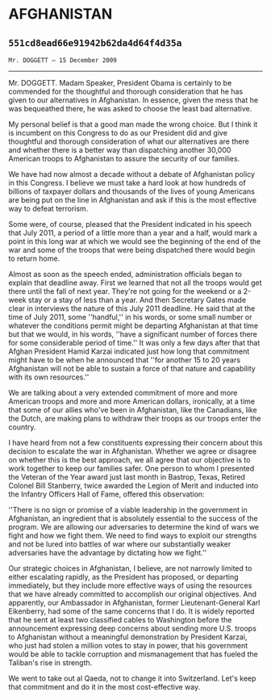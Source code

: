 # AFGHANISTAN
## `551cd8ead66e91942b62da4d64f4d35a`
`Mr. DOGGETT — 15 December 2009`

---


Mr. DOGGETT. Madam Speaker, President Obama is certainly to be 
commended for the thoughtful and thorough consideration that he has 
given to our alternatives in Afghanistan. In essence, given the mess 
that he was bequeathed there, he was asked to choose the least bad 
alternative.

My personal belief is that a good man made the wrong choice. But I 
think it is incumbent on this Congress to do as our President did and 
give thoughtful and thorough consideration of what our alternatives are 
there and whether there is a better way than dispatching another 30,000 
American troops to Afghanistan to assure the security of our families.

We have had now almost a decade without a debate of Afghanistan 
policy in this Congress. I believe we must take a hard look at how 
hundreds of billions of taxpayer dollars and thousands of the lives of 
young Americans are being put on the line in Afghanistan and ask if 
this is the most effective way to defeat terrorism.

Some were, of course, pleased that the President indicated in his 
speech that July 2011, a period of a little more than a year and a 
half, would mark a point in this long war at which we would see the 
beginning of the end of the war and some of the troops that were being 
dispatched there would begin to return home.

Almost as soon as the speech ended, administration officials began to 
explain that deadline away. First we learned that not all the troops 
would get there until the fall of next year. They're not going for the 
weekend or a 2-week stay or a stay of less than a year. And then 
Secretary Gates made clear in interviews the nature of this July 2011 
deadline. He said that at the time of July 2011, some ''handful,'' in 
his words, or some small number or whatever the conditions permit might 
be departing Afghanistan at that time but that we would, in his words, 
''have a significant number of forces there for some considerable 
period of time.'' It was only a few days after that that Afghan 
President Hamid Karzai indicated just how long that commitment might 
have to be when he announced that ''for another 15 to 20 years 
Afghanistan will not be able to sustain a force of that nature and 
capability with its own resources.''

We are talking about a very extended commitment of more and more 
American troops and more and more American dollars, ironically, at a 
time that some of our allies who've been in Afghanistan, like the 
Canadians, like the Dutch, are making plans to withdraw their troops as 
our troops enter the country.

I have heard from not a few constituents expressing their concern 
about this decision to escalate the war in Afghanistan. Whether we 
agree or disagree on whether this is the best approach, we all agree 
that our objective is to work together to keep our families safer. One 
person to whom I presented the Veteran of the Year award just last 
month in Bastrop, Texas, Retired Colonel Bill Stanberry, twice awarded 
the Legion of Merit and inducted into the Infantry Officers Hall of 
Fame, offered this observation:

''There is no sign or promise of a viable leadership in the 
government in Afghanistan, an ingredient that is absolutely essential 
to the success of the program. We are allowing our adversaries to 
determine the kind of wars we fight and how we fight them. We need to 
find ways to exploit our strengths and not be lured into battles of war 
where our substantially weaker adversaries have the advantage by 
dictating how we fight.''

Our strategic choices in Afghanistan, I believe, are not narrowly 
limited to either escalating rapidly, as the President has proposed, or 
departing immediately, but they include more effective ways of using 
the resources that we have already committed to accomplish our original 
objectives. And apparently, our Ambassador in Afghanistan, former 
Lieutenant-General Karl Eikenberry, had some of the same concerns that 
I do. It is widely reported that he sent at least two classified cables 
to Washington before the announcement expressing deep concerns about 
sending more U.S. troops to Afghanistan without a meaningful 
demonstration by President Karzai, who just had stolen a million votes 
to stay in power, that his government would be able to tackle 
corruption and mismanagement that has fueled the Taliban's rise in 
strength.

We went to take out al Qaeda, not to change it into Switzerland. 
Let's keep that commitment and do it in the most cost-effective way.
